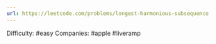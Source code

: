 ```yaml
---
url: https://leetcode.com/problems/longest-harmonious-subsequence
---
```


Difficulty: #easy
Companies: #apple #liveramp